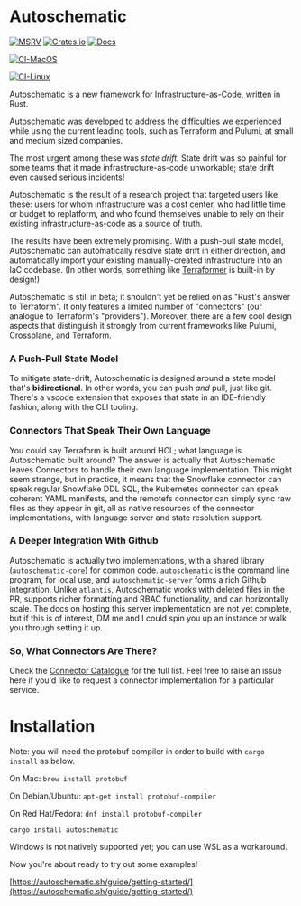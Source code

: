 # Autoschematic

[![MSRV](https://img.shields.io/badge/MSRV-1.90.0-orange)](https://github.com/autoschematic-sh/autoschematic)
[![Crates.io](https://img.shields.io/crates/v/autoschematic-core.svg)](https://crates.io/crates/autoschematic-core)
[![Docs](https://docs.rs/autoschematic-core/badge.svg)](https://docs.rs/autoschematic-core)

[![CI-MacOS](https://github.com/autoschematic-sh/autoschematic/actions/workflows/verify-macos.yml/badge.svg)](https://github.com/autoschematic-sh/autoschematic/actions/workflows/verify-macos.yml)

[![CI-Linux](https://github.com/autoschematic-sh/autoschematic/actions/workflows/verify-ubuntu.yml/badge.svg)](https://github.com/autoschematic-sh/autoschematic/actions/workflows/verify-ubuntu.yml)


Autoschematic is a new framework for Infrastructure-as-Code, written in Rust.

Autoschematic was developed to address the difficulties we experienced while
using the current leading tools, such as Terraform and Pulumi, at small and medium sized companies.

The most urgent among these was _state drift._ State drift was so painful for some teams that it made infrastructure-as-code unworkable; 
state drift even caused serious incidents!

Autoschematic is the result of a research project that targeted users like these: users for whom infrastructure was a cost center, 
who had little time or budget to replatform, and who found themselves unable to rely on their existing infrastructure-as-code as a source of truth.

The results have been extremely promising. With a push-pull state model, Autoschematic can automatically resolve state drift in either direction,
and automatically import your existing manually-created infrastructure into an IaC codebase. (In other words, something like [Terraformer](https://github.com/GoogleCloudPlatform/terraformer) is built-in by design!)

Autoschematic is still in beta; it shouldn't yet be relied on as "Rust's answer to Terraform". It only features a limited number of "connectors" (our analogue to Terraform's "providers"). Moreover, there are a few cool design aspects that distinguish it strongly from current frameworks like Pulumi, Crossplane, and Terraform.

### A Push-Pull State Model
To mitigate state-drift, Autoschematic is designed around a state model that's **bidirectional**. In other words, you can push _and_ pull, just like git.
There's a vscode extension that exposes that state in an IDE-friendly fashion, along with the CLI tooling.

### Connectors That Speak Their Own Language
You could say Terraform is built around HCL; what language is Autoschematic built around?
The answer is actually that Autoschematic leaves Connectors to handle their own language implementation. This might seem strange, but in practice, it means that the Snowflake connector can speak regular Snowflake DDL SQL, the Kubernetes connector can speak coherent YAML manifests, and the remotefs connector can simply sync raw files as they appear in git, all as native resources of the connector implementations, with language server and state resolution support.

### A Deeper Integration With Github
Autoschematic is actually two implementations, with a shared library (`autoschematic-core`) for common code.
`autoschematic` is the command line program, for local use, and `autoschematic-server` forms a rich Github integration. 
Unlike `atlantis`, Autoschematic works with deleted files in the PR, supports richer formatting and RBAC functionality, and can horizontally scale.
The docs on hosting this server implementation are not yet complete, but if this is of interest, DM me and I could spin you up an instance or
walk you through setting it up.

### So, What Connectors Are There?
Check the [Connector Catalogue](https://autoschematic.sh/catalogue) for the full list.
Feel free to raise an issue here if you'd like to request a connector implementation for a particular service.

# Installation

Note: you will need the protobuf compiler in order to build with `cargo install` as below.

On Mac:
`brew install protobuf`

On Debian/Ubuntu:
`apt-get install protobuf-compiler`

On Red Hat/Fedora:
`dnf install protobuf-compiler`

```shell 
cargo install autoschematic
```

Windows is not natively supported yet; you can use WSL as a workaround.

Now you're about ready to try out some examples!

[https://autoschematic.sh/guide/getting-started/](https://autoschematic.sh/guide/getting-started/)